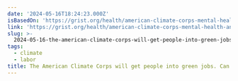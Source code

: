 ```yaml
---
date: '2024-05-16T18:24:23.000Z'
isBasedOn: 'https://grist.org/health/american-climate-corps-mental-health-anxiety-action/'
link: 'https://grist.org/health/american-climate-corps-mental-health-anxiety-action/'
slug: >-
  2024-05-16-the-american-climate-corps-will-get-people-into-green-jobs-can-it-help-the
tags:
  - climate
  - labor
title: The American Climate Corps will get people into green jobs. Can it help the
---
```

 
